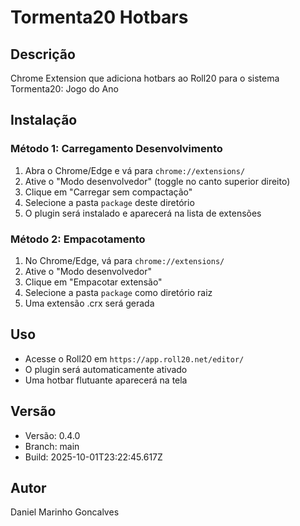 # Tormenta20 Hotbars

## Descrição
Chrome Extension que adiciona hotbars ao Roll20 para o sistema Tormenta20: Jogo do Ano

## Instalação

### Método 1: Carregamento Desenvolvimento
1. Abra o Chrome/Edge e vá para `chrome://extensions/`
2. Ative o "Modo desenvolvedor" (toggle no canto superior direito)
3. Clique em "Carregar sem compactação"
4. Selecione a pasta `package` deste diretório
5. O plugin será instalado e aparecerá na lista de extensões

### Método 2: Empacotamento
1. No Chrome/Edge, vá para `chrome://extensions/`
2. Ative o "Modo desenvolvedor"
3. Clique em "Empacotar extensão"
4. Selecione a pasta `package` como diretório raiz
5. Uma extensão .crx será gerada

## Uso
- Acesse o Roll20 em `https://app.roll20.net/editor/`
- O plugin será automaticamente ativado
- Uma hotbar flutuante aparecerá na tela

## Versão
- Versão: 0.4.0
- Branch: main
- Build: 2025-10-01T23:22:45.617Z

## Autor
Daniel Marinho Goncalves
